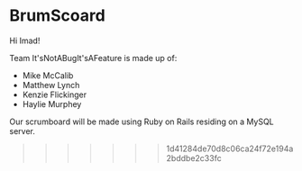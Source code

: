 # BrumScoard

Hi Imad!


Team It'sNotABugIt'sAFeature is made up of:
- Mike McCalib
- Matthew Lynch
- Kenzie Flickinger
- Haylie Murphey

Our scrumboard will be made using Ruby on Rails residing on a MySQL server.
>>>>>>> 1d41284de70d8c06ca24f72e194a2bddbe2c33fc
